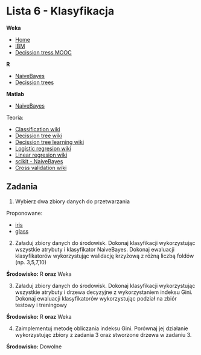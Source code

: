 Lista 6 - Klasyfikacja
==========

**Weka**
 - [Home](http://www.cs.waikato.ac.nz/ml/weka/)
 - [IBM](https://www.ibm.com/developerworks/library/os-weka2/)
 - [Decission tress MOOC](https://www.youtube.com/watch?v=l7R9NHqvI0Y)

**R**
 - [NaiveBayes](https://en.wikibooks.org/wiki/Data_Mining_Algorithms_In_R/Classification/Na%C3%AFve_Bayes)
 - [Decission trees](http://www.rdatamining.com/examples/decision-tree)

**Matlab**
 - [NaiveBayes](https://www.mathworks.com/help/stats/naivebayes-class.html)

Teoria:

 - [Classification wiki](https://en.wikipedia.org/wiki/Statistical_classification)
 - [Decission tree wiki](https://en.wikipedia.org/wiki/Decision_tree)
 - [Decission tree learning wiki](https://en.wikipedia.org/wiki/Decision_tree_learning)
 - [Logistic regresion wiki](https://en.wikipedia.org/wiki/Logistic_regression)
 - [Linear regresion wiki](https://en.wikipedia.org/wiki/Linear_regression)
 - [scikit - NaiveBayes](http://scikit-learn.org/stable/modules/naive_bayes.html)
 - [Cross validation wiki](https://en.wikipedia.org/wiki/Cross-validation_(statistics)) 

Zadania
----------


1. Wybierz dwa zbiory danych do przetwarzania

  Proponowane:
   - [iris](https://github.com/riomus/ZMiTAD/blob/2015/2016-lato/Listy%20zada%C5%84/Dane/iris.txt)
   - [glass](https://github.com/riomus/ZMiTAD/blob/2015/2016-lato/Listy%20zada%C5%84/Dane/glass.txt)

2. Załaduj zbiory danych do środowisk. Dokonaj klasyfikacji wykorzystując wszystkie atrybuty i klasyfikator NaiveBayes. Dokonaj ewaluacji klasyfikatorów wykorzystując walidację krzyżową z różną liczbą foldów (np. 3,5,7,10)

  **Środowisko:** R **oraz** Weka


3. Załaduj zbiory danych do środowisk. Dokonaj klasyfikacji wykorzystując wszystkie atrybuty i drzewa decyzyjne z wykorzystaniem indeksu Gini. Dokonaj ewaluacji klasyfikatorów wykorzystując podział na zbiór testowy i treningowy

  **Środowisko:** R **oraz** Weka


4. Zaimplementuj metodę obliczania indeksu Gini. Porównaj jej działanie wykorzystując zbiory z zadania 3 oraz stworzone drzewa w zadaniu 3.

  **Środowisko:** Dowolne

